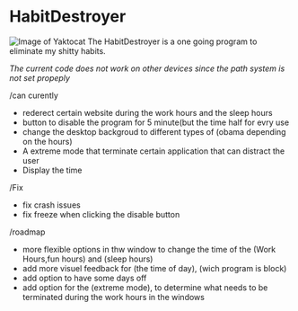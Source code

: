 # HabitDestroyer

![Image of Yaktocat](file:///C:/Users/Felix/Desktop/pythonScript/aplication/HabitDestroyer/HabitDestroyerIconBanner.png)
The HabitDestroyer is a one going program to eliminate my shitty habits.

*The current code does not work on other devices since the path system is not set propeply*

/can curently

- rederect certain website during the work hours and the sleep hours
- button to disable the program for 5 minute(but the time half for evry use
- change the desktop backgroud to different types of (obama depending on the hours)
- A extreme mode that terminate certain application that can distract the user
- Display the time

/Fix

- fix crash issues
- fix freeze when clicking the disable button

/roadmap

- more flexible options in thw window to change the time of the (Work Hours,fun hours) and (sleep hours)
- add more visuel feedback for (the time of day), (wich program is block)
- add option to have some days off
- add option for the (extreme mode), to determine what needs to be terminated during the work hours in the windows


